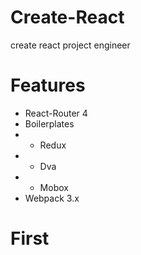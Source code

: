 # Create-React
create react project engineer

# Features
- React-Router 4
- Boilerplates
- - Redux
- - Dva
- - Mobox
- Webpack 3.x

# First
